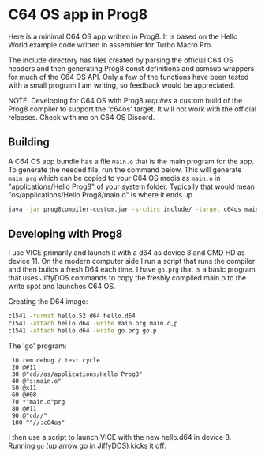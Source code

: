 # C64 OS app in Prog8

Here is a minimal C64 OS app written in Prog8. It is based on the Hello World example
code written in assembler for Turbo Macro Pro.

The include directory has files created by parsing the official C64 OS headers and then
generating Prog8 const definitions and asmsub wrappers for much of the C64 OS API.
Only a few of the functions have been tested with a small program I am writing, so
feedback would be appreciated.

NOTE: Developing for C64 OS with Prog8 *requires* a custom build of the Prog8 compiler
to support the 'c64os' target.  It will not work with the official releases.
Check with me on C64 OS Discord.

## Building

A C64 OS app bundle has a file `main.o` that is the main program for the app. To generate
the needed file, run the command below.  This will generate `main.prg` which can be copied
to your C64 OS media as `main.o` in "applications/Hello Prog8" of your system folder.
Typically that would mean "os/applications/Hello Prog8/main.o" is where it ends up.

```bash
java -jar prog8compiler-custom.jar -srcdirs include/ -target c64os main.p8
```

## Developing with Prog8

I use VICE primarily and launch it with a d64 as device 8 and CMD HD as device 11.
On the modern computer side I run a script that runs the compiler and then builds a fresh
D64 each time.  I have `go.prg` that is a basic program that uses JiffyDOS commands to
copy the freshly compiled main.o to the write spot and launches C64 OS.

Creating the D64 image:
```bash
c1541 -format hello,52 d64 hello.d64
c1541 -attach hello.d64 -write main.prg main.o,p
c1541 -attach hello.d64 -write go.prg go,p
```

The 'go' program:
```basic
 10 rem debug / test cycle
 20 @#11
 30 @"cd//os/applications/Hello Prog8"
 40 @"s:main.o"
 50 @x11
 60 @#08
 70 *"main.o"prg
 80 @#11
 90 @"cd//"
 100 ^"//:c64os"
 ```

I then use a script to launch VICE with the new hello.d64 in device 8.
Running `go` (up arrow go in JiffyDOS) kicks it off.

